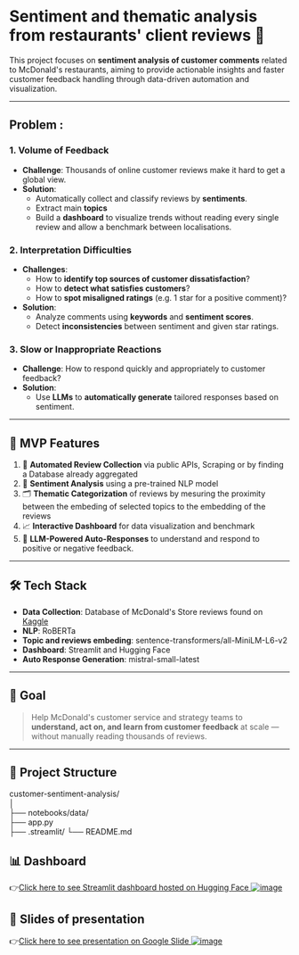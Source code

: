 # Sentiment and thematic analysis from restaurants' client reviews  🍟

This project focuses on **sentiment analysis of customer comments** related to McDonald's restaurants, aiming to provide actionable insights and faster customer feedback handling through data-driven automation and visualization.

---

## Problem :

### 1. **Volume of Feedback**
- **Challenge**: Thousands of online customer reviews make it hard to get a global view.
- **Solution**:  
  - Automatically collect and classify reviews by **sentiments**.
  - Extract main **topics** 
  - Build a **dashboard** to visualize trends without reading every single review and allow a benchmark between localisations.

### 2. **Interpretation Difficulties**
- **Challenges**:
  - How to **identify top sources of customer dissatisfaction**?
  - How to **detect what satisfies customers**?
  - How to **spot misaligned ratings** (e.g. 1 star for a positive comment)?
- **Solution**:
  - Analyze comments using **keywords** and **sentiment scores**.
  - Detect **inconsistencies** between sentiment and given star ratings.

### 3. **Slow or Inappropriate Reactions**
- **Challenge**: How to respond quickly and appropriately to customer feedback?
- **Solution**:  
  - Use **LLMs** to **automatically generate** tailored responses based on sentiment.

---

## 🚀 MVP Features

1. 🔄 **Automated Review Collection** via public APIs, Scraping or by finding a Database already aggregated  
2. 🧠 **Sentiment Analysis** using a pre-trained NLP model  
3. 🗂️ **Thematic Categorization** of reviews by mesuring the proximity between the embeding of selected topics to the embedding of the reviews   
4. 📈 **Interactive Dashboard** for data visualization and benchmark
5. 📝 **LLM-Powered Auto-Responses** to understand and respond to positive or negative feedback.

---

## 🛠️ Tech Stack

- **Data Collection**: Database of McDonald's Store reviews found on [Kaggle](https://www.kaggle.com/datasets/nelgiriyewithana/mcdonalds-store-reviews)
- **NLP**: RoBERTa
- **Topic and reviews embeding**: sentence-transformers/all-MiniLM-L6-v2
- **Dashboard**: Streamlit and Hugging Face
- **Auto Response Generation**: mistral-small-latest

---

## 📌 Goal

> Help McDonald's customer service and strategy teams to **understand, act on, and learn from customer feedback** at scale — without manually reading thousands of reviews.

---

## 📁 Project Structure

customer-sentiment-analysis/   
│                    
├── notebooks/data/  
├── app.py   
├── .streamlit/
└── README.md  

## 📊 Dashboard
👉[Click here to see Streamlit dashboard hosted on Hugging Face ![image](https://github.com/user-attachments/assets/bfeddf26-6d55-4965-93da-3e5944e677c6)](https://huggingface.co/spaces/myriamgoyet/Sentiment_Analysis)
   


## 📰 Slides of presentation
👉[Click here to see presentation on Google Slide ![image](https://github.com/user-attachments/assets/d8da5f92-f835-46d3-a896-269faaa0d744)](https://docs.google.com/presentation/d/1ebGR4GE3Pfl0D_uwOrwL8d8MGd2ShRH8U-gLwR9frOY/edit?usp=sharing)
   



